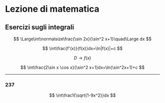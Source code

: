 # Lezione di matematica
## Esercizi sugli integrali
$$
\Large\int\normalsize\frac{\sin 2x}{\sin^2 x+1}\quad\Large dx
$$

$$
\int\frac{f'(x)}{f(x)}dx=\ln|f(x)|+c
$$


$$
D\to f(x)
$$


$$
\int\frac{2\sin x \cos x}{\sin^2 x+1}dx=\ln(\sin^2x+1)+c
$$

---

### 237


$$
\int\frac1{\sqrt{1-9x^2}}dx
$$


<!--stackedit_data:
eyJoaXN0b3J5IjpbMTE5NzA2MDAyMl19
-->